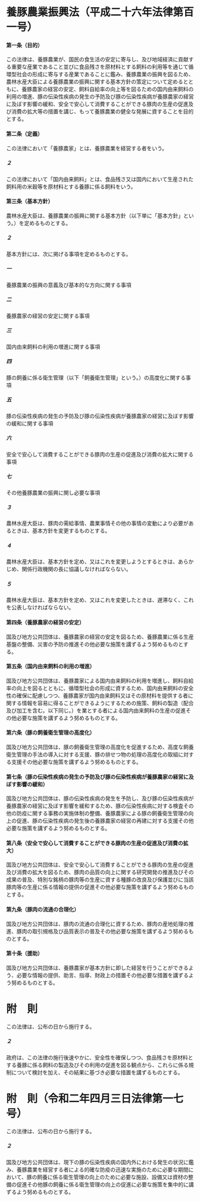 # 養豚農業振興法（平成二十六年法律第百一号）
#### 第一条（目的）
この法律は、養豚農業が、国民の食生活の安定に寄与し、及び地域経済に貢献する重要な産業であること並びに食品残さを原材料とする飼料の利用等を通じて循環型社会の形成に寄与する産業であることに鑑み、養豚農業の振興を図るため、農林水産大臣による養豚農業の振興に関する基本方針の策定について定めるとともに、養豚農家の経営の安定、飼料自給率の向上等を図るための国内由来飼料の利用の増進、豚の伝染性疾病の発生の予防及び豚の伝染性疾病が養豚農家の経営に及ぼす影響の緩和、安全で安心して消費することができる豚肉の生産の促進及び消費の拡大等の措置を講じ、もって養豚農業の健全な発展に資することを目的とする。
#### 第二条（定義）
この法律において「養豚農家」とは、養豚農業を経営する者をいう。
##### ２
この法律において「国内由来飼料」とは、食品残さ又は国内において生産された飼料用の米穀等を原材料とする養豚に係る飼料をいう。
#### 第三条（基本方針）
農林水産大臣は、養豚農業の振興に関する基本方針（以下単に「基本方針」という。）を定めるものとする。
##### ２
基本方針には、次に掲げる事項を定めるものとする。
##### 一
養豚農業の振興の意義及び基本的な方向に関する事項
##### 二
養豚農家の経営の安定に関する事項
##### 三
国内由来飼料の利用の増進に関する事項
##### 四
豚の飼養に係る衛生管理（以下「飼養衛生管理」という。）の高度化に関する事項
##### 五
豚の伝染性疾病の発生の予防及び豚の伝染性疾病が養豚農家の経営に及ぼす影響の緩和に関する事項
##### 六
安全で安心して消費することができる豚肉の生産の促進及び消費の拡大に関する事項
##### 七
その他養豚農業の振興に関し必要な事項
##### ３
農林水産大臣は、豚肉の需給事情、農業事情その他の事情の変動により必要があるときは、基本方針を変更するものとする。
##### ４
農林水産大臣は、基本方針を定め、又はこれを変更しようとするときは、あらかじめ、関係行政機関の長に協議しなければならない。
##### ５
農林水産大臣は、基本方針を定め、又はこれを変更したときは、遅滞なく、これを公表しなければならない。
#### 第四条（養豚農家の経営の安定）
国及び地方公共団体は、養豚農家の経営の安定を図るため、養豚農業に係る生産基盤の整備、災害の予防の推進その他必要な施策を講ずるよう努めるものとする。
#### 第五条（国内由来飼料の利用の増進）
国及び地方公共団体は、養豚農家による国内由来飼料の利用を増進し、飼料自給率の向上を図るとともに、循環型社会の形成に資するため、国内由来飼料の安全性の確保に配慮しつつ、養豚農家が国内由来飼料又はその原材料を提供する者に関する情報を容易に得ることができるようにするための施策、飼料の製造（配合及び加工を含む。以下同じ。）を業とする者による国内由来飼料の生産の促進その他必要な施策を講ずるよう努めるものとする。
#### 第六条（豚の飼養衛生管理の高度化）
国及び地方公共団体は、豚の飼養衛生管理の高度化を促進するため、高度な飼養衛生管理の手法の導入に対する支援、豚の排せつ物の処理の高度化の取組に対する支援その他必要な施策を講ずるよう努めるものとする。
#### 第七条（豚の伝染性疾病の発生の予防及び豚の伝染性疾病が養豚農家の経営に及ぼす影響の緩和）
国及び地方公共団体は、豚の伝染性疾病の発生を予防し、及び豚の伝染性疾病が養豚農家の経営に及ぼす影響を緩和するため、豚の伝染性疾病に対する検査その他の防疫に関する事務の実施体制の整備、養豚農家による豚の飼養衛生管理の向上の促進、豚の伝染性疾病の発生後の養豚農家の経営の再建に対する支援その他必要な施策を講ずるよう努めるものとする。
#### 第八条（安全で安心して消費することができる豚肉の生産の促進及び消費の拡大）
国及び地方公共団体は、安全で安心して消費することができる豚肉の生産の促進及び消費の拡大を図るため、豚肉の品質の向上に関する研究開発の推進及びその成果の普及、特別な銘柄の豚肉等の生産に資する種豚の改良及び保護並びに当該豚肉等の生産に係る情報の提供の促進その他必要な施策を講ずるよう努めるものとする。
#### 第九条（豚肉の流通の合理化）
国及び地方公共団体は、豚肉の流通の合理化に資するため、豚肉の産地処理の推進、豚肉の取引規格及び品質表示の普及その他必要な施策を講ずるよう努めるものとする。
#### 第十条（援助）
国及び地方公共団体は、養豚農家が基本方針に即した経営を行うことができるよう、必要な情報の提供、助言、指導、財政上の措置その他必要な措置を講ずるよう努めるものとする。
# 附　則
この法律は、公布の日から施行する。
##### ２
政府は、この法律の施行後速やかに、安全性を確保しつつ、食品残さを原材料とする養豚に係る飼料の製造及びその利用の促進を図る観点から、これらに係る規制について検討を加え、その結果に基づき必要な措置を講ずるものとする。
# 附　則（令和二年四月三日法律第一七号）
この法律は、公布の日から施行する。
##### ２
国及び地方公共団体は、現下の豚の伝染性疾病の国内外における発生の状況に鑑み、養豚農業を経営する者による的確な防疫の迅速な実施のために必要な期間において、豚の飼養に係る衛生管理の向上のために必要な施設、設備又は資材の整備の促進その他豚の飼養に係る衛生管理の向上の促進に必要な施策を集中的に講ずるよう努めるものとする。
